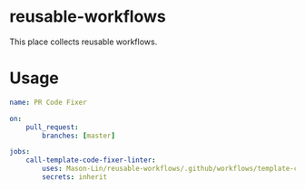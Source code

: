 # reusable-workflows

This place collects reusable workflows.

# Usage

```yml
name: PR Code Fixer

on:
    pull_request:
        branches: [master]

jobs:
    call-template-code-fixer-linter:
        uses: Mason-Lin/reusable-workflows/.github/workflows/template-code-fixer-linter.yml@master
        secrets: inherit
```
